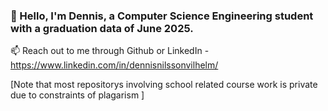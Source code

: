 ### 👋 Hello, I'm Dennis, a Computer Science Engineering student with a graduation data of June 2025.  

📫 Reach out to me through Github or LinkedIn - https://www.linkedin.com/in/dennisnilssonvilhelm/ 

[Note that most repositorys involving school related course work is private due to constraints of plagarism ]

<!--
**DennisVNilsson/DennisVNilsson** is a ✨ _special_ ✨ repository because its `README.md` (this file) appears on your GitHub profile.

Here are some ideas to get you started:

- 🔭 I’m currently working on ...
- 🌱 I’m currently learning ...
- 👯 I’m looking to collaborate on ...
- 🤔 I’m looking for help with ...
- 💬 Ask me about ...
- 📫 How to reach me: ...
- 😄 Pronouns: ...
- ⚡ Fun fact: ...
-->
